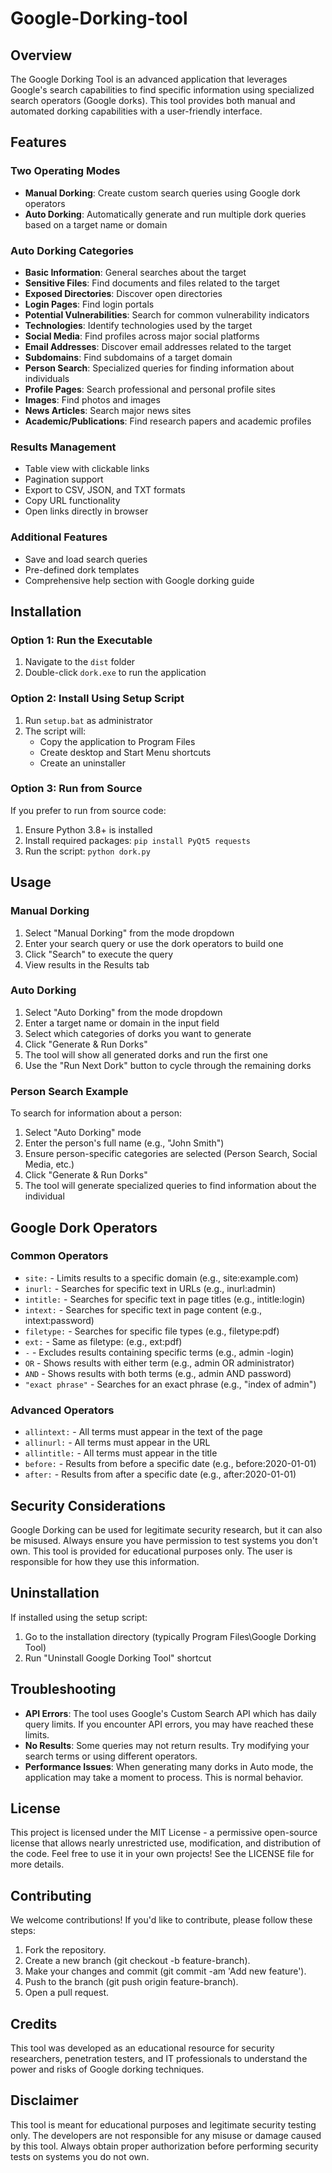 # Google-Dorking-tool
## Overview
The Google Dorking Tool is an advanced application that leverages Google's search capabilities to find specific information using specialized search operators (Google dorks). This tool provides both manual and automated dorking capabilities with a user-friendly interface.

## Features

### Two Operating Modes
- **Manual Dorking**: Create custom search queries using Google dork operators
- **Auto Dorking**: Automatically generate and run multiple dork queries based on a target name or domain

### Auto Dorking Categories
- **Basic Information**: General searches about the target
- **Sensitive Files**: Find documents and files related to the target
- **Exposed Directories**: Discover open directories
- **Login Pages**: Find login portals
- **Potential Vulnerabilities**: Search for common vulnerability indicators
- **Technologies**: Identify technologies used by the target
- **Social Media**: Find profiles across major social platforms
- **Email Addresses**: Discover email addresses related to the target
- **Subdomains**: Find subdomains of a target domain
- **Person Search**: Specialized queries for finding information about individuals
- **Profile Pages**: Search professional and personal profile sites
- **Images**: Find photos and images
- **News Articles**: Search major news sites
- **Academic/Publications**: Find research papers and academic profiles

### Results Management
- Table view with clickable links
- Pagination support
- Export to CSV, JSON, and TXT formats
- Copy URL functionality
- Open links directly in browser

### Additional Features
- Save and load search queries
- Pre-defined dork templates
- Comprehensive help section with Google dorking guide

## Installation

### Option 1: Run the Executable
1. Navigate to the `dist` folder
2. Double-click `dork.exe` to run the application

### Option 2: Install Using Setup Script
1. Run `setup.bat` as administrator
2. The script will:
   - Copy the application to Program Files
   - Create desktop and Start Menu shortcuts
   - Create an uninstaller

### Option 3: Run from Source
If you prefer to run from source code:
1. Ensure Python 3.8+ is installed
2. Install required packages: `pip install PyQt5 requests`
3. Run the script: `python dork.py`

## Usage

### Manual Dorking
1. Select "Manual Dorking" from the mode dropdown
2. Enter your search query or use the dork operators to build one
3. Click "Search" to execute the query
4. View results in the Results tab

### Auto Dorking
1. Select "Auto Dorking" from the mode dropdown
2. Enter a target name or domain in the input field
3. Select which categories of dorks you want to generate
4. Click "Generate & Run Dorks"
5. The tool will show all generated dorks and run the first one
6. Use the "Run Next Dork" button to cycle through the remaining dorks

### Person Search Example
To search for information about a person:
1. Select "Auto Dorking" mode
2. Enter the person's full name (e.g., "John Smith")
3. Ensure person-specific categories are selected (Person Search, Social Media, etc.)
4. Click "Generate & Run Dorks"
5. The tool will generate specialized queries to find information about the individual

## Google Dork Operators

### Common Operators
- `site:` - Limits results to a specific domain (e.g., site:example.com)
- `inurl:` - Searches for specific text in URLs (e.g., inurl:admin)
- `intitle:` - Searches for specific text in page titles (e.g., intitle:login)
- `intext:` - Searches for specific text in page content (e.g., intext:password)
- `filetype:` - Searches for specific file types (e.g., filetype:pdf)
- `ext:` - Same as filetype: (e.g., ext:pdf)
- `-` - Excludes results containing specific terms (e.g., admin -login)
- `OR` - Shows results with either term (e.g., admin OR administrator)
- `AND` - Shows results with both terms (e.g., admin AND password)
- `"exact phrase"` - Searches for an exact phrase (e.g., "index of admin")

### Advanced Operators
- `allintext:` - All terms must appear in the text of the page
- `allinurl:` - All terms must appear in the URL
- `allintitle:` - All terms must appear in the title
- `before:` - Results from before a specific date (e.g., before:2020-01-01)
- `after:` - Results from after a specific date (e.g., after:2020-01-01)

## Security Considerations
Google Dorking can be used for legitimate security research, but it can also be misused. Always ensure you have permission to test systems you don't own. This tool is provided for educational purposes only. The user is responsible for how they use this information.

## Uninstallation
If installed using the setup script:
1. Go to the installation directory (typically Program Files\Google Dorking Tool)
2. Run "Uninstall Google Dorking Tool" shortcut

## Troubleshooting
- **API Errors**: The tool uses Google's Custom Search API which has daily query limits. If you encounter API errors, you may have reached these limits.
- **No Results**: Some queries may not return results. Try modifying your search terms or using different operators.
- **Performance Issues**: When generating many dorks in Auto mode, the application may take a moment to process. This is normal behavior.

## License
This project is licensed under the MIT License - a permissive open-source license that allows nearly unrestricted use, modification, and distribution of the code.
Feel free to use it in your own projects! See the LICENSE file for more details.

## Contributing

We welcome contributions! If you'd like to contribute, please follow these steps:

1. Fork the repository.
2. Create a new branch (git checkout -b feature-branch).
3. Make your changes and commit (git commit -am 'Add new feature').
4. Push to the branch (git push origin feature-branch).
5. Open a pull request.

## Credits
This tool was developed as an educational resource for security researchers, penetration testers, and IT professionals to understand the power and risks of Google dorking techniques.

## Disclaimer
This tool is meant for educational purposes and legitimate security testing only. The developers are not responsible for any misuse or damage caused by this tool. Always obtain proper authorization before performing security tests on systems you do not own.
